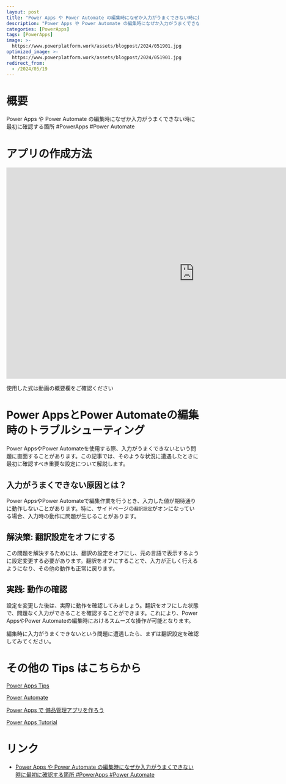 ```yaml
---
layout: post
title: "Power Apps や Power Automate の編集時になぜか入力がうまくできない時に最初に確認する箇所 #PowerApps #Power Automate"
description: "Power Apps や Power Automate の編集時になぜか入力がうまくできない時に最初に確認する箇所 #PowerApps #Power Automateを動画で分かりやすく解説"
categories: [PowerApps]
tags: [PowerApps]
image: >-
  https://www.powerplatform.work/assets/blogpost/2024/051901.jpg
optimized_image: >-
  https://www.powerplatform.work/assets/blogpost/2024/051901.jpg
redirect_from:
  - /2024/05/19
---
```



#  概要

Power Apps や Power Automate の編集時になぜか入力がうまくできない時に最初に確認する箇所 #PowerApps #Power Automate


# アプリの作成方法

<iframe width="983" height="553" src="https://www.youtube.com/embed/b7EOLslHROc" title="YouTube video player" frameborder="0" allow="accelerometer; autoplay; clipboard-write; encrypted-media; gyroscope; picture-in-picture" allowfullscreen></iframe>


使用した式は動画の概要欄をご確認ください


# Power AppsとPower Automateの編集時のトラブルシューティング

Power AppsやPower Automateを使用する際、入力がうまくできないという問題に直面することがあります。この記事では、そのような状況に遭遇したときに最初に確認すべき重要な設定について解説します。

## 入力がうまくできない原因とは？

Power AppsやPower Automateで編集作業を行うとき、入力した値が期待通りに動作しないことがあります。特に、サイドページの`翻訳設定`がオンになっている場合、入力時の動作に問題が生じることがあります。

## 解決策: 翻訳設定をオフにする

この問題を解決するためには、翻訳の設定をオフにし、元の言語で表示するように設定変更する必要があります。翻訳をオフにすることで、入力が正しく行えるようになり、その他の動作も正常に戻ります。

## 実践: 動作の確認

設定を変更した後は、実際に動作を確認してみましょう。翻訳をオフにした状態で、問題なく入力ができることを確認することができます。これにより、Power AppsやPower Automateの編集時におけるスムーズな操作が可能となります。

編集時に入力がうまくできないという問題に遭遇したら、まずは翻訳設定を確認してみてください。



# その他の Tips はこちらから

[Power Apps Tips](https://www.youtube.com/watch?v=VrAQf3JQ7yM&list=PLVhFi1fb3DqakSLVMn22DDcySXh9jtzi- )


[Power Automate](https://www.youtube.com/watch?v=-YnJYT0ASEM&list=PLVhFi1fb3Dqbzic6GieqnLFgD3aTj-eHA)


[Power Apps で 備品管理アプリを作ろう](https://www.youtube.com/playlist?list=PLVhFi1fb3DqZM3HKb8Hea6XEL96990Fyn)


[Power Apps Tutorial](https://www.youtube.com/playlist?list=PLVhFi1fb3DqalxpL974VvAJvV4iWoSbe_)


# リンク


- [Power Apps や Power Automate の編集時になぜか入力がうまくできない時に最初に確認する箇所 #PowerApps #Power Automate](https://www.youtube.com/watch?v=b7EOLslHROc)

